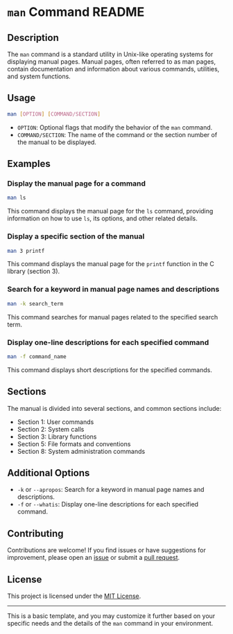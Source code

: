 # `man` Command README

## Description

The `man` command is a standard utility in Unix-like operating systems for displaying manual pages. Manual pages, often referred to as man pages, contain documentation and information about various commands, utilities, and system functions.

## Usage

```bash
man [OPTION] [COMMAND/SECTION]
```

- `OPTION`: Optional flags that modify the behavior of the `man` command.
- `COMMAND/SECTION`: The name of the command or the section number of the manual to be displayed.

## Examples

### Display the manual page for a command

```bash
man ls
```

This command displays the manual page for the `ls` command, providing information on how to use `ls`, its options, and other related details.

### Display a specific section of the manual

```bash
man 3 printf
```

This command displays the manual page for the `printf` function in the C library (section 3).

### Search for a keyword in manual page names and descriptions

```bash
man -k search_term
```

This command searches for manual pages related to the specified search term.

### Display one-line descriptions for each specified command

```bash
man -f command_name
```

This command displays short descriptions for the specified commands.

## Sections

The manual is divided into several sections, and common sections include:

- Section 1: User commands
- Section 2: System calls
- Section 3: Library functions
- Section 5: File formats and conventions
- Section 8: System administration commands

## Additional Options

- `-k` or `--apropos`: Search for a keyword in manual page names and descriptions.
- `-f` or `--whatis`: Display one-line descriptions for each specified command.

## Contributing

Contributions are welcome! If you find issues or have suggestions for improvement, please open an [issue](link_to_issues) or submit a [pull request](link_to_pull_requests).

## License

This project is licensed under the [MIT License](LICENSE).

---

This is a basic template, and you may customize it further based on your specific needs and the details of the `man` command in your environment.